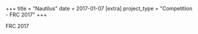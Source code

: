 +++
title = "Nautilus"
date = 2017-01-07
[extra]
project_type = "Competition - FRC 2017"
+++

FRC 2017
